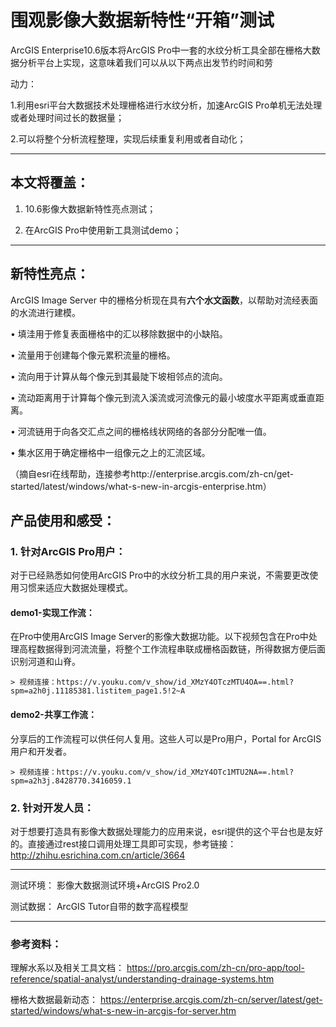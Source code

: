 # 围观影像大数据新特性“开箱”测试
 

ArcGIS Enterprise10.6版本将ArcGIS Pro中一套的水纹分析工具全部在栅格大数据分析平台上实现，这意味着我们可以从以下两点出发节约时间和劳

动力：

1.利用esri平台大数据技术处理栅格进行水纹分析，加速ArcGIS Pro单机无法处理或者处理时间过长的数据量；

2.可以将整个分析流程整理，实现后续重复利用或者自动化；





----------

## 本文将覆盖： ##

1. 10.6影像大数据新特性亮点测试；

2. 在ArcGIS Pro中使用新工具测试demo；

----------


## 新特性亮点： ##

ArcGIS Image Server 中的栅格分析现在具有**六个水文函数**，以帮助对流经表面的水流进行建模。

•	填洼用于修复表面栅格中的汇以移除数据中的小缺陷。

•	流量用于创建每个像元累积流量的栅格。

•	流向用于计算从每个像元到其最陡下坡相邻点的流向。

•	流动距离用于计算每个像元到流入溪流或河流像元的最小坡度水平距离或垂直距离。

•	河流链用于向各交汇点之间的栅格线状网络的各部分分配唯一值。

•	集水区用于确定栅格中一组像元之上的汇流区域。

（摘自esri在线帮助，连接参考http://enterprise.arcgis.com/zh-cn/get-started/latest/windows/what-s-new-in-arcgis-enterprise.htm）


## 产品使用和感受： ##

### 1.	针对ArcGIS Pro用户： ###

对于已经熟悉如何使用ArcGIS Pro中的水纹分析工具的用户来说，不需要更改使用习惯来适应大数据处理模式。

#### demo1-实现工作流： ####

在Pro中使用ArcGIS Image Server的影像大数据功能。以下视频包含在Pro中处理高程数据得到河流流量，将整个工作流程串联成栅格函数链，所得数据方便后面识别河道和山脊。


    
    > 视频连接：https://v.youku.com/v_show/id_XMzY4OTczMTU4OA==.html?spm=a2h0j.11185381.listitem_page1.5!2~A


#### demo2-共享工作流： ####

分享后的工作流程可以供任何人复用。这些人可以是Pro用户，Portal for ArcGIS用户和开发者。

    > 视频连接：https://v.youku.com/v_show/id_XMzY4OTc1MTU2NA==.html?spm=a2h3j.8428770.3416059.1


### 2.	针对开发人员： ###
对于想要打造具有影像大数据处理能力的应用来说，esri提供的这个平台也是友好的。直接通过rest接口调用处理工具即可实现，参考链接：http://zhihu.esrichina.com.cn/article/3664


----------

测试环境：
影像大数据测试环境+ArcGIS Pro2.0

测试数据：
ArcGIS Tutor自带的数字高程模型

----------

### 参考资料： ###
理解水系以及相关工具文档：
https://pro.arcgis.com/zh-cn/pro-app/tool-reference/spatial-analyst/understanding-drainage-systems.htm

栅格大数据最新动态：
https://enterprise.arcgis.com/zh-cn/server/latest/get-started/windows/what-s-new-in-arcgis-for-server.htm


